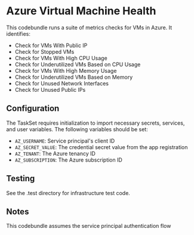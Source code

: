 # Azure Virtual Machine Health
This codebundle runs a suite of metrics checks for VMs in Azure. It identifies:
- Check for VMs With Public IP
- Check for Stopped VMs
- Check for VMs With High CPU Usage
- Check for Underutilized VMs Based on CPU Usage
- Check for VMs With High Memory Usage
- Check for Underutilized VMs Based on Memory
- Check for Unused Network Interfaces
- Check for Unused Public IPs

## Configuration

The TaskSet requires initialization to import necessary secrets, services, and user variables. The following variables should be set:

- `AZ_USERNAME`: Service principal's client ID
- `AZ_SECRET_VALUE`: The credential secret value from the app registration
- `AZ_TENANT`: The Azure tenancy ID
- `AZ_SUBSCRIPTION`: The Azure subscription ID

## Testing 
See the .test directory for infrastructure test code. 

## Notes

This codebundle assumes the service principal authentication flow